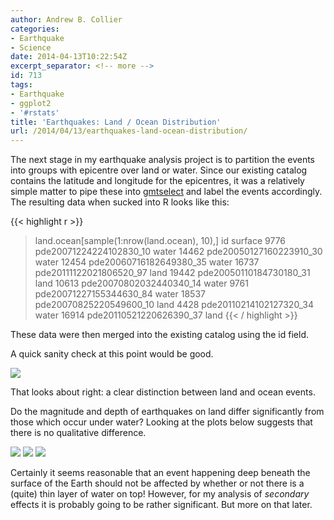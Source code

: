 ```yaml
---
author: Andrew B. Collier
categories:
- Earthquake
- Science
date: 2014-04-13T10:22:54Z
excerpt_separator: <!-- more -->
id: 713
tags:
- Earthquake
- ggplot2
- '#rstats'
title: 'Earthquakes: Land / Ocean Distribution'
url: /2014/04/13/earthquakes-land-ocean-distribution/
---
```


The next stage in my earthquake analysis project is to partition the events into groups with epicentre over land or water. <!--more--> Since our existing catalog contains the latitude and longitude for the epicentres, it was a relatively simple matter to pipe these into [gmtselect](http://www.soest.hawaii.edu/gmt/gmt/html/man/gmtselect.html "gmtselect") and label the events accordingly. The resulting data when sucked into R looks like this:

{{< highlight r >}}
> land.ocean[sample(1:nrow(land.ocean), 10),]
                           id surface
9776  pde20071224224102830_10   water
14462 pde20050127160223910_30   water
12454 pde20060716182649380_35   water
16737 pde20111122021806520_97    land
19442 pde20050110184730180_31    land
10613 pde20070802032440340_14   water
9761  pde20071227155344630_84   water
18537 pde20070825220549600_10    land
4428  pde20110214102127320_34   water
16914 pde20110521220626390_37    land
{{< / highlight >}}

These data were then merged into the existing catalog using the id field.

A quick sanity check at this point would be good.

<img src="{{ site.baseurl }}/static/img/2014/04/earthquake-map-surface.png">

That looks about right: a clear distinction between land and ocean events.

Do the magnitude and depth of earthquakes on land differ significantly from those which occur under water? Looking at the plots below suggests that there is no qualitative difference.

<img src="{{ site.baseurl }}/static/img/2014/04/earthquake-magnitude-surface.png">

<img src="{{ site.baseurl }}/static/img/2014/04/earthquake-depth-surface.png">

<img src="{{ site.baseurl }}/static/img/2014/04/earthquake-magnitude-depth-surface.png">

Certainly it seems reasonable that an event happening deep beneath the surface of the Earth should not be affected by whether or not there is a (quite) thin layer of water on top! However, for my analysis of _secondary_ effects it is probably going to be rather significant. But more on that later.